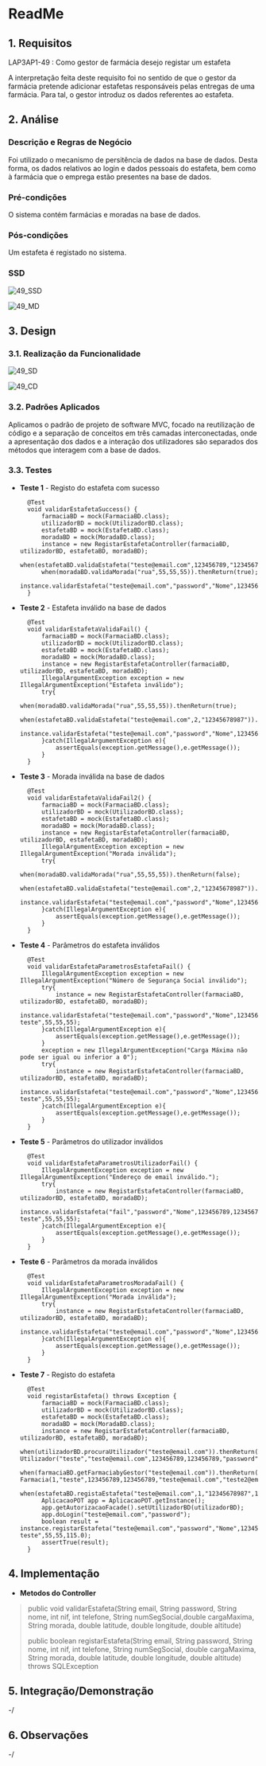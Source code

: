 # ReadMe #

## 1. Requisitos
LAP3AP1-49 : Como gestor de farmácia desejo registar um estafeta

A interpretação feita deste requisito foi no sentido de que o gestor da farmácia 
pretende adicionar estafetas responsáveis pelas entregas de uma farmácia. Para tal, 
o gestor introduz os dados referentes ao estafeta. 

## 2. Análise
### Descrição e Regras de Negócio
Foi utilizado o mecanismo de persitência de dados na base de dados. 
Desta forma, os dados relativos ao login e dados pessoais do estafeta, bem como à farmácia
que o emprega estão presentes na base de dados.

### Pré-condições
O sistema contém farmácias e moradas na base de dados.

### Pós-condições
Um estafeta é registado no sistema.

### SSD
![49_SSD](49_SSD.svg)

![49_MD](49_MD.svg)

## 3. Design
### 3.1. Realização da Funcionalidade

![49_SD](49_SD.svg)

![49_CD](49_CD.svg)

### 3.2. Padrões Aplicados
Aplicamos o padrão de projeto de software MVC, focado na reutilização de código
e a separação de conceitos em três camadas interconectadas, onde a apresentação
dos dados e a interação dos utilizadores são separados dos métodos que interagem
com a base de dados.

### 3.3. Testes

- **Teste 1** - Registo do estafeta com sucesso

        @Test
        void validarEstafetaSuccess() {
            farmaciaBD = mock(FarmaciaBD.class);
            utilizadorBD = mock(UtilizadorBD.class);
            estafetaBD = mock(EstafetaBD.class);
            moradaBD = mock(MoradaBD.class);
            instance = new RegistarEstafetaController(farmaciaBD, utilizadorBD, estafetaBD, moradaBD);
            when(estafetaBD.validaEstafeta("teste@email.com",123456789,"12345678987")).thenReturn(true);
            when(moradaBD.validaMorada("rua",55,55,55)).thenReturn(true);
            instance.validarEstafeta("teste@email.com","password","Nome",123456789,123456789,"12345678987",10,"rua",55,55,55);
        }

- **Teste 2** - Estafeta inválido na base de dados

        @Test
        void validarEstafetaValidaFail() {
            farmaciaBD = mock(FarmaciaBD.class);
            utilizadorBD = mock(UtilizadorBD.class);
            estafetaBD = mock(EstafetaBD.class);
            moradaBD = mock(MoradaBD.class);
            instance = new RegistarEstafetaController(farmaciaBD, utilizadorBD, estafetaBD, moradaBD);
            IllegalArgumentException exception = new IllegalArgumentException("Estafeta inválido");
            try{
                when(moradaBD.validaMorada("rua",55,55,55)).thenReturn(true);
                when(estafetaBD.validaEstafeta("teste@email.com",2,"12345678987")).thenReturn(false);
                instance.validarEstafeta("teste@email.com","password","Nome",123456789,123456789,"12345678987",10,"rua",55,55,55);
            }catch(IllegalArgumentException e){
                assertEquals(exception.getMessage(),e.getMessage());
            }
        }

- **Teste 3** - Morada inválida na base de dados

        @Test
        void validarEstafetaValidaFail2() {
            farmaciaBD = mock(FarmaciaBD.class);
            utilizadorBD = mock(UtilizadorBD.class);
            estafetaBD = mock(EstafetaBD.class);
            moradaBD = mock(MoradaBD.class);
            instance = new RegistarEstafetaController(farmaciaBD, utilizadorBD, estafetaBD, moradaBD);
            IllegalArgumentException exception = new IllegalArgumentException("Morada inválida");
            try{
                when(moradaBD.validaMorada("rua",55,55,55)).thenReturn(false);
                when(estafetaBD.validaEstafeta("teste@email.com",2,"12345678987")).thenReturn(false);
                instance.validarEstafeta("teste@email.com","password","Nome",123456789,123456789,"12345678987",10,"rua",55,55,55);
            }catch(IllegalArgumentException e){
                assertEquals(exception.getMessage(),e.getMessage());
            }
        }

- **Teste 4** - Parâmetros do estafeta inválidos

        @Test
        void validarEstafetaParametrosEstafetaFail() {
            IllegalArgumentException exception = new IllegalArgumentException("Número de Segurança Social inválido");
            try{
                instance = new RegistarEstafetaController(farmaciaBD, utilizadorBD, estafetaBD, moradaBD);
                instance.validarEstafeta("teste@email.com","password","Nome",123456789,123456789,"2",10,"Rua teste",55,55,55);
            }catch(IllegalArgumentException e){
                assertEquals(exception.getMessage(),e.getMessage());
            }
            exception = new IllegalArgumentException("Carga Máxima não pode ser igual ou inferior a 0");
            try{
                instance = new RegistarEstafetaController(farmaciaBD, utilizadorBD, estafetaBD, moradaBD);
                instance.validarEstafeta("teste@email.com","password","Nome",123456789,123456789,"12345678987",0,"Rua teste",55,55,55);
            }catch(IllegalArgumentException e){
                assertEquals(exception.getMessage(),e.getMessage());
            }
        }

- **Teste 5** - Parâmetros do utilizador inválidos

        @Test
        void validarEstafetaParametrosUtilizadorFail() {
            IllegalArgumentException exception = new IllegalArgumentException("Endereço de email inválido.");
            try{
                instance = new RegistarEstafetaController(farmaciaBD, utilizadorBD, estafetaBD, moradaBD);
                instance.validarEstafeta("fail","password","Nome",123456789,123456789,"12345678987",10,"Rua teste",55,55,55);
            }catch(IllegalArgumentException e){
                assertEquals(exception.getMessage(),e.getMessage());
            }
        }

- **Teste 6** - Parâmetros da morada inválidos

        @Test
        void validarEstafetaParametrosMoradaFail() {
            IllegalArgumentException exception = new IllegalArgumentException("Morada inválida");
            try{
                instance = new RegistarEstafetaController(farmaciaBD, utilizadorBD, estafetaBD, moradaBD);
                instance.validarEstafeta("teste@email.com","password","Nome",123456789,123456789,"12345678987",10,"",55,55,55);
            }catch(IllegalArgumentException e){
                assertEquals(exception.getMessage(),e.getMessage());
            }
        }

- **Teste 7** - Registo do estafeta

        @Test
        void registarEstafeta() throws Exception {
            farmaciaBD = mock(FarmaciaBD.class);
            utilizadorBD = mock(UtilizadorBD.class);
            estafetaBD = mock(EstafetaBD.class);
            moradaBD = mock(MoradaBD.class);
            instance = new RegistarEstafetaController(farmaciaBD, utilizadorBD, estafetaBD, moradaBD);
            when(utilizadorBD.procuraUtilizador("teste@email.com")).thenReturn(new Utilizador("teste","teste@email.com",123456789,123456789,"password",1));
            when(farmaciaBD.getFarmaciabyGestor("teste@email.com")).thenReturn(new Farmacia(1,"teste",123456789,123456789,"teste@email.com","teste2@email.com","1"));
            when(estafetaBD.registaEstafeta("teste@email.com",1,"12345678987",10)).thenReturn(true);
            AplicacaoPOT app = AplicacaoPOT.getInstance();
            app.getAutorizacaoFacade().setUtilizadorBD(utilizadorBD);
            app.doLogin("teste@email.com","password");
            boolean result = instance.registarEstafeta("teste@email.com","password","Nome",123456789,123456789,"12345678987",10,"Rua teste",55,55,115.0);
            assertTrue(result);
        }


## 4. Implementação

- **Metodos do Controller**

> public void validarEstafeta(String email, String password, String nome, int nif, int telefone, String numSegSocial,double cargaMaxima, String morada, double latitude, double longitude, double altitude)
> 
> public boolean registarEstafeta(String email, String password, String nome, int nif, int telefone, String numSegSocial, double cargaMaxima, String morada, double latitude, double longitude, double altitude) throws SQLException

## 5. Integração/Demonstração
-/

## 6. Observações
-/